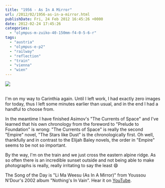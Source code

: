 ```yaml
---
title: "1956 - As In A Mirror"
url: /2012/02/1956-as-in-a-mirror.html
publishDate: Fri, 24 Feb 2012 16:45:26 +0000
date: 2012-02-24 17:45:26
categories: 
  - "olympus-m-zuiko-40-150mm-f4-0-5-6-r"
tags: 
  - "austria"
  - "olympus-e-p2"
  - "railway"
  - "reflection"
  - "train"
  - "vienna"
  - "wien"
---
```

<div class="container">
<div class="center"><a target="_blank" href="https://d25zfm9zpd7gm5.cloudfront.net/1200x1200/2012/20120224_161428_ps.jpg"><img src="https://d25zfm9zpd7gm5.cloudfront.net/0600x0600/2012/20120224_161428_ps.jpg" /></a></div>
</div>
<br />

I'm on my way to Carinthia again. Until I left work, I had exactly zero images for today, thus I left some minutes earlier than usual, and in the end I had a handful to choose from.

 In the meantime I have finished Asimov's "The Currents of Space" and I've learned that his own chronology from the foreword to "Prelude to Foundation" is wrong: "The Currents of Space" is really the second "Empire" novel, "The Stars like Dust" is the chronologically first. Oh well, thankfully and in contrast to the Elijah Baley novels, the order in "Empire" seems to be not so important.

By the way, I'm on the train and we just cross the eastern alpine ridge. As so often there is an incredible sunset outside and not being able to make photographs is really, really irritating to say the least 😄

The Song of the Day is "Li Ma Weesu (As In A Mirror)" from Youssou N'Dour's 2002 album "Nothing's In Vain". Hear it on <a href="http://www.youtube.com/watch?v=gyk2HxnIVUQ" target="_blank">YouTube</a>.
